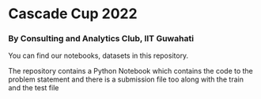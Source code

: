 # Cascade Cup 2022
### By Consulting and Analytics Club, IIT Guwahati

You can find our notebooks, datasets in this repository.

The repository contains a Python Notebook which contains the code to the problem statement and there is a submission file too along with the train and the test file

